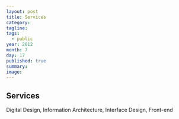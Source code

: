```yaml
---
layout: post
title: Services
category:
tagline:
tags: 
  - public
year: 2012
month: 7
day: 17
published: true
summary: 
image: 
---
```


## Services

Digital Design, Information Architecture, Interface Design, Front-end
